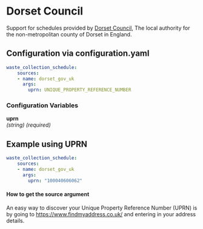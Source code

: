 # Dorset Council

Support for schedules provided by [Dorset Council](https://www.dorsetcouncil.gov.uk), The local authority for the non-metropolitan county of Dorset in England.

## Configuration via configuration.yaml

```yaml
waste_collection_schedule:
    sources:
    - name: dorset_gov_uk
      args:
        uprn: UNIQUE_PROPERTY_REFERENCE_NUMBER
```

### Configuration Variables

**uprn**<br>
*(string) (required)*


## Example using UPRN
```yaml
waste_collection_schedule:
    sources:
    - name: dorset_gov_uk
      args:
        uprn: "100040606062"
```


#### How to get the source argument
An easy way to discover your Unique Property Reference Number (UPRN) is by going to https://www.findmyaddress.co.uk/ and entering in your address details.




